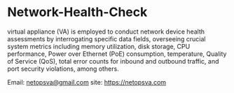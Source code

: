 # Network-Health-Check
virtual appliance (VA) is employed to conduct network device health assessments by interrogating specific data fields, overseeing crucial system metrics including memory utilization, disk storage, CPU performance, Power over Ethernet (PoE) consumption, temperature, Quality of Service (QoS), total error counts for inbound and outbound traffic, and port security violations, among others.

Email: netopsva@gmail.com
site: https://netopsva.com
